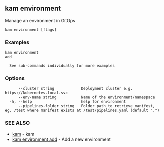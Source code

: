 ## kam environment

Manage an environment in GitOps

```
kam environment [flags]
```

### Examples

```
kam environment
add

  See sub-commands individually for more examples
```

### Options

```
      --cluster string            Deployment cluster e.g. https://kubernetes.local.svc
      --env-name string           Name of the environment/namespace
  -h, --help                      help for environment
      --pipelines-folder string   Folder path to retrieve manifest, eg. /test where manifest exists at /test/pipelines.yaml (default ".")
```

### SEE ALSO

* [kam](kam.md)	 - kam
* [kam environment add](kam_environment_add.md)	 - Add a new environment

